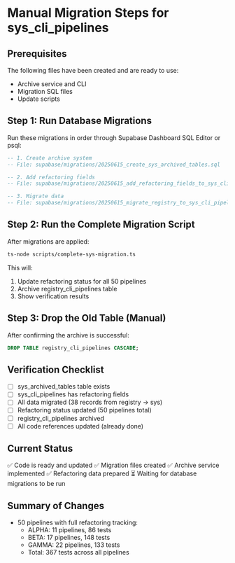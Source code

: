 # Manual Migration Steps for sys_cli_pipelines

## Prerequisites
The following files have been created and are ready to use:
- Archive service and CLI
- Migration SQL files
- Update scripts

## Step 1: Run Database Migrations

Run these migrations in order through Supabase Dashboard SQL Editor or psql:

```sql
-- 1. Create archive system
-- File: supabase/migrations/20250615_create_sys_archived_tables.sql

-- 2. Add refactoring fields
-- File: supabase/migrations/20250615_add_refactoring_fields_to_sys_cli_pipelines.sql

-- 3. Migrate data
-- File: supabase/migrations/20250615_migrate_registry_to_sys_cli_pipelines.sql
```

## Step 2: Run the Complete Migration Script

After migrations are applied:

```bash
ts-node scripts/complete-sys-migration.ts
```

This will:
1. Update refactoring status for all 50 pipelines
2. Archive registry_cli_pipelines table
3. Show verification results

## Step 3: Drop the Old Table (Manual)

After confirming the archive is successful:

```sql
DROP TABLE registry_cli_pipelines CASCADE;
```

## Verification Checklist

- [ ] sys_archived_tables table exists
- [ ] sys_cli_pipelines has refactoring fields
- [ ] All data migrated (38 records from registry → sys)
- [ ] Refactoring status updated (50 pipelines total)
- [ ] registry_cli_pipelines archived
- [ ] All code references updated (already done)

## Current Status

✅ Code is ready and updated
✅ Migration files created
✅ Archive service implemented
✅ Refactoring data prepared
⏳ Waiting for database migrations to be run

## Summary of Changes

- 50 pipelines with full refactoring tracking:
  - ALPHA: 11 pipelines, 86 tests
  - BETA: 17 pipelines, 148 tests
  - GAMMA: 22 pipelines, 133 tests
  - Total: 367 tests across all pipelines
